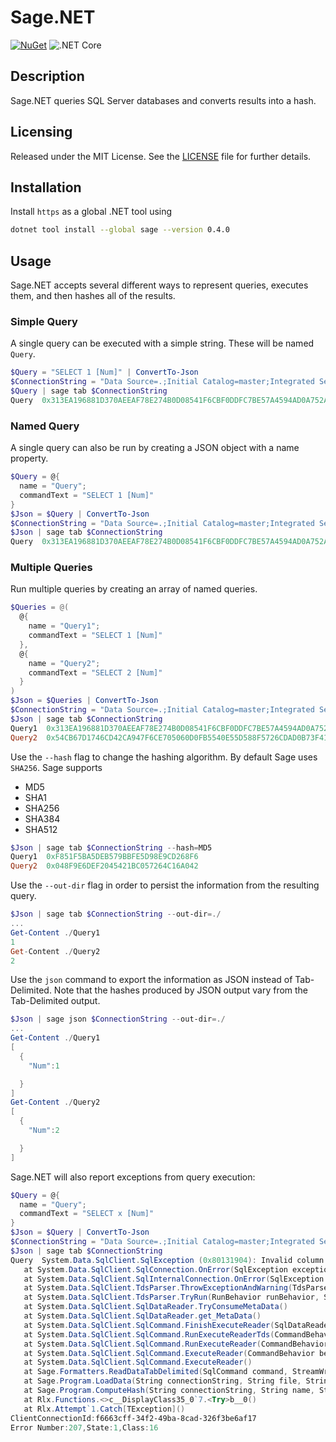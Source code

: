 # Sage.NET
[![NuGet](https://img.shields.io/nuget/v/sage.svg)](https://www.nuget.org/packages/sage/)
![.NET Core](https://github.com/joncloud/sage-net/workflows/.NET%20Core/badge.svg)

## Description
Sage.NET queries SQL Server databases and converts results into a hash.

## Licensing
Released under the MIT License.  See the [LICENSE][] file for further details.

[license]: LICENSE.md

## Installation
Install `https` as a global .NET tool using
```bash
dotnet tool install --global sage --version 0.4.0
```

## Usage
Sage.NET accepts several different ways to represent queries, executes them, and then hashes all of the results.

### Simple Query
A single query can be executed with a simple string. These will be named `Query`.
```powershell
$Query = "SELECT 1 [Num]" | ConvertTo-Json
$ConnectionString = "Data Source=.;Initial Catalog=master;Integrated Security=true;"
$Query | sage tab $ConnectionString
Query  0x313EA196881D370AEEAF78E274B0D08541F6CBF0DDFC7BE57A4594AD0A752A5C
```

### Named Query
A single query can also be run by creating a JSON object with a name property.
```powershell
$Query = @{
  name = "Query";
  commandText = "SELECT 1 [Num]"
}
$Json = $Query | ConvertTo-Json
$ConnectionString = "Data Source=.;Initial Catalog=master;Integrated Security=true;"
$Json | sage tab $ConnectionString
Query  0x313EA196881D370AEEAF78E274B0D08541F6CBF0DDFC7BE57A4594AD0A752A5C
```

### Multiple Queries
Run multiple queries by creating an array of named queries.
```powershell
$Queries = @(
  @{
    name = "Query1";
    commandText = "SELECT 1 [Num]"
  },
  @{
    name = "Query2";
    commandText = "SELECT 2 [Num]"
  }
)
$Json = $Queries | ConvertTo-Json
$ConnectionString = "Data Source=.;Initial Catalog=master;Integrated Security=true;"
$Json | sage tab $ConnectionString
Query1  0x313EA196881D370AEEAF78E274B0D08541F6CBF0DDFC7BE57A4594AD0A752A5C
Query2  0x54CB67D1746CD42CA947F6CE705060D0FB5540E55D588F5726CDAD0B73F41618
```

Use the `--hash` flag to change the hashing algorithm. By default Sage uses `SHA256`. Sage supports
 * MD5
 * SHA1
 * SHA256
 * SHA384
 * SHA512
```powershell
$Json | sage tab $ConnectionString --hash=MD5
Query1  0xF851F5BA5DEB579BBFE5D98E9CD268F6
Query2  0x048F9E6DEF2045421BC057264C16A042
```

Use the `--out-dir` flag in order to persist the information from the resulting query.
```powershell
$Json | sage tab $ConnectionString --out-dir=./
...
Get-Content ./Query1
1
Get-Content ./Query2
2
```

Use the `json` command to export the information as JSON instead of Tab-Delimited. Note that the hashes produced by JSON output vary from the Tab-Delimited output.
```powershell
$Json | sage json $ConnectionString --out-dir=./
...
Get-Content ./Query1
[
  {
    "Num":1

  }
]
Get-Content ./Query2
[
  {
    "Num":2

  }
]
```

Sage.NET will also report exceptions from query execution:
```powershell
$Query = @{
  name = "Query";
  commandText = "SELECT x [Num]"
}
$Json = $Query | ConvertTo-Json
$ConnectionString = "Data Source=.;Initial Catalog=master;Integrated Security=true;"
$Json | sage tab $ConnectionString
Query  System.Data.SqlClient.SqlException (0x80131904): Invalid column name 'x'.
   at System.Data.SqlClient.SqlConnection.OnError(SqlException exception, Boolean breakConnection, Action`1 wrapCloseInAction)
   at System.Data.SqlClient.SqlInternalConnection.OnError(SqlException exception, Boolean breakConnection, Action`1 wrapCloseInAction)
   at System.Data.SqlClient.TdsParser.ThrowExceptionAndWarning(TdsParserStateObject stateObj, Boolean callerHasConnectionLock, Boolean asyncClose)
   at System.Data.SqlClient.TdsParser.TryRun(RunBehavior runBehavior, SqlCommand cmdHandler, SqlDataReader dataStream, BulkCopySimpleResultSet bulkCopyHandler, TdsParserStateObject stateObj, Boolean& dataReady)
   at System.Data.SqlClient.SqlDataReader.TryConsumeMetaData()
   at System.Data.SqlClient.SqlDataReader.get_MetaData()
   at System.Data.SqlClient.SqlCommand.FinishExecuteReader(SqlDataReader ds, RunBehavior runBehavior, String resetOptionsString)
   at System.Data.SqlClient.SqlCommand.RunExecuteReaderTds(CommandBehavior cmdBehavior, RunBehavior runBehavior, Boolean returnStream, Boolean async, Int32 timeout, Task& task, Boolean asyncWrite, SqlDataReader ds)
   at System.Data.SqlClient.SqlCommand.RunExecuteReader(CommandBehavior cmdBehavior, RunBehavior runBehavior, Boolean returnStream, TaskCompletionSource`1 completion, Int32 timeout, Task& task, Boolean asyncWrite, String method)
   at System.Data.SqlClient.SqlCommand.ExecuteReader(CommandBehavior behavior)
   at System.Data.SqlClient.SqlCommand.ExecuteReader()
   at Sage.Formatters.ReadDataTabDelimited(SqlCommand command, StreamWriter writer) in ./src/Sage/Formatters.cs:line 16
   at Sage.Program.LoadData(String connectionString, String file, String commandText, Formatter fn) in ./src/Sage/Program.cs:line 210
   at Sage.Program.ComputeHash(String connectionString, String name, String commandText, OutDir outDir, Formatter fn, HashAlgorithm algorithm) in ./src/Sage/Program.cs:line 180
   at Rlx.Functions.<>c__DisplayClass35_0`7.<Try>b__0()
   at Rlx.Attempt`1.Catch[TException]()
ClientConnectionId:f6663cff-34f2-49ba-8cad-326f3be6af17
Error Number:207,State:1,Class:16
```
